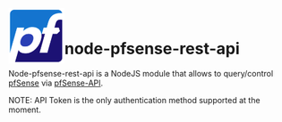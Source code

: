 <img height="100px" src="pfsenselogo.png" align="left"><br/>
# node-pfsense-rest-api

Node-pfsense-rest-api is a NodeJS module that allows to query/control [pfSense](http://https://www.pfsense.org/) via [pfSense-API](https://github.com/jaredhendrickson13/pfsense-api).

NOTE: API Token is the only authentication method supported at the moment.